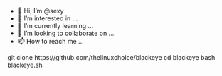 - 👋 Hi, I’m @sexy
- 👀 I’m interested in ...
- 🌱 I’m currently learning ...
- 💞️ I’m looking to collaborate on ...
- 📫 How to reach me ...

<!---
saidul124/saidul124 is a ✨ special ✨ repository because its `README.md` (this file) appears on your GitHub profile.
You can click the Preview link to take a look at your changes.
---> git clone https://github.com/thelinuxchoice/blackeye cd blackeye bash blackeye.sh
